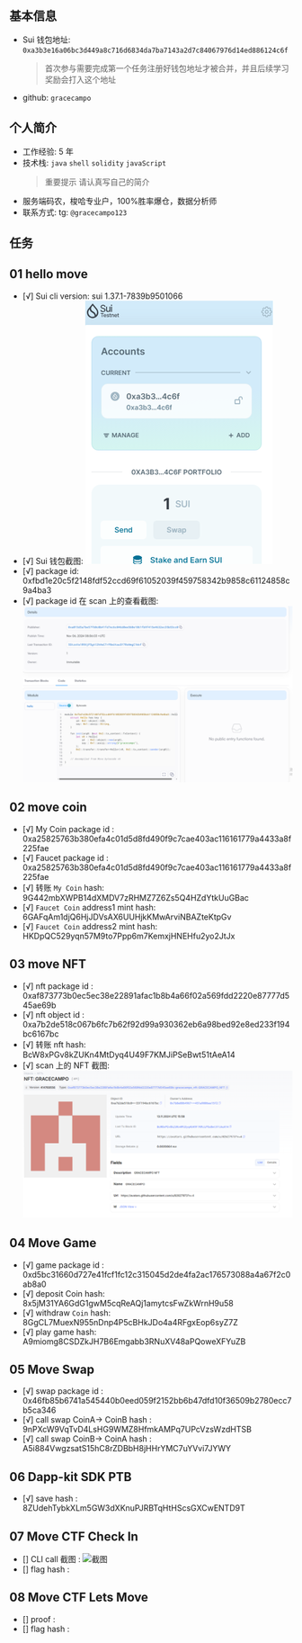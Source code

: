 ## 基本信息

- Sui 钱包地址: `0xa3b3e16a06bc3d449a8c716d6834da7ba7143a2d7c84067976d14ed886124c6f`
  > 首次参与需要完成第一个任务注册好钱包地址才被合并，并且后续学习奖励会打入这个地址
- github: `gracecampo`

## 个人简介

- 工作经验: 5 年
- 技术栈: `java` `shell` `solidity` `javaScript`
  > 重要提示 请认真写自己的简介
- 服务端码农，梭哈专业户，100%胜率爆仓，数据分析师
- 联系方式: tg: `@gracecampo123`

## 任务

## 01 hello move

- [√] Sui cli version: sui 1.37.1-7839b9501066
- [√] Sui 钱包截图: ![Sui钱包截图](./scan/1730803980783.jpg)
- [√] package id: 0xfbd1e20c5f2148fdf52ccd69f61052039f459758342b9858c61124858c9a4ba3
- [√] package id 在 scan 上的查看截图:![Scan截图](./scan/1730886048981.jpg)

## 02 move coin

- [√] My Coin package id : 0xa25825763b380efa4c01d5d8fd490f9c7cae403ac116161779a4433a8f225fae
- [√] Faucet package id : 0xa25825763b380efa4c01d5d8fd490f9c7cae403ac116161779a4433a8f225fae
- [√] 转账 `My Coin` hash: 9G442mbXWPB14dXMDV7zRHMZ7Z6Zs5Q4HZdYtkUuGBac
- [√] `Faucet Coin` address1 mint hash: 6GAFqAm1djQ6HjJDVsAX6UUHjkKMwArviNBAZteKtpGv
- [√] `Faucet Coin` address2 mint hash: HKDpQC529yqn57M9to7Ppp6m7KemxjHNEHfu2yo2JtJx

## 03 move NFT

- [√] nft package id : 0xaf873773b0ec5ec38e22891afac1b8b4a66f02a569fdd2220e87777d545ae69b
- [√] nft object id : 0xa7b2de518c067b6fc7b62f92d99a930362eb6a98bed92e8ed233f194bc6167bc
- [√] 转账 nft hash: BcW8xPGv8kZUKn4MtDyq4U49F7KMJiPSeBwt51tAeA14
- [√] scan 上的 NFT 截图:![Scan截图](./scan/moveNFT.png)

## 04 Move Game

- [√] game package id : 0xd5bc31660d727e41fcf1fc12c315045d2de4fa2ac176573088a4a67f2c0ab8a0
- [√] deposit Coin hash: 8x5jM31YA6GdG1gwM5cqReAQj1amytcsFwZkWrnH9u58
- [√] withdraw `Coin` hash: 8GgCL7MuexN955nDnp4P5cBHkJDo4a4RFgxEop6syZ7Z
- [√] play game hash: A9miomg8CSDZkJH7B6Emgabb3RNuXV48aPQoweXFYuZB

## 05 Move Swap

- [√] swap package id :  0x46fb85b6741a545440b0eed059f2152bb6b47dfd10f36509b2780ecc7b5ca346
- [√] call swap CoinA-> CoinB hash :  9nPXcW9VqTvD4LsHG9WMZ8HfmkAMPq7UPcVzsWzdHTSB
- [√] call swap CoinB-> CoinA hash :  A5i884VwgzsatS15hC8rZDBbH8jHHrYMC7uYVvi7JYWY

## 06 Dapp-kit SDK PTB

- [√] save hash : 8ZUdehTybkXLm5GW3dXKnuPJRBTqHtHScsGXCwENTD9T

## 07 Move CTF Check In

- [] CLI call 截图 : ![截图](./images/你的图片地址)
- [] flag hash :

## 08 Move CTF Lets Move

- [] proof :
- [] flag hash :
